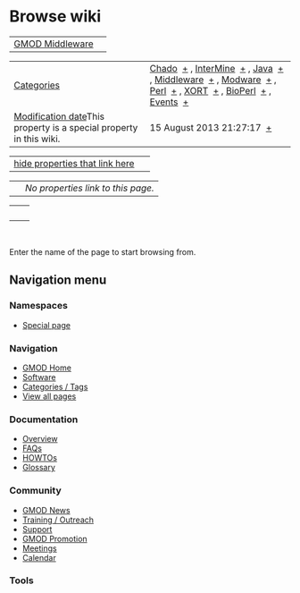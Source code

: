 



<span id="top"></span>




# <span dir="auto">Browse wiki</span>






|                                                            |     |
|------------------------------------------------------------|-----|
| [GMOD Middleware](/wiki/GMOD_Middleware "GMOD Middleware") |     |

|  |  |
|----|----|
| [Categories](/wiki/Special%253ACategories "Special%253ACategories") | <span class="smwb-value">[Chado](/wiki/Category%253AChado "Category%253AChado")  <span class="smwsearch">[+](/wiki/Special%253ASearchByProperty/Chado "Special%253ASearchByProperty/Chado")</span></span> , <span class="smwb-value">[InterMine](/wiki/Category%253AInterMine "Category%253AInterMine")  <span class="smwsearch">[+](/wiki/Special%253ASearchByProperty/InterMine "Special%253ASearchByProperty/InterMine")</span></span> , <span class="smwb-value">[Java](/wiki/Category%253AJava "Category%253AJava")  <span class="smwsearch">[+](/wiki/Special%253ASearchByProperty/Java "Special%253ASearchByProperty/Java")</span></span> , <span class="smwb-value">[Middleware](/wiki/Category%253AMiddleware "Category%253AMiddleware")  <span class="smwsearch">[+](/wiki/Special%253ASearchByProperty/Middleware "Special%253ASearchByProperty/Middleware")</span></span> , <span class="smwb-value">[Modware](/wiki/Category%253AModware "Category%253AModware")  <span class="smwsearch">[+](/wiki/Special%253ASearchByProperty/Modware "Special%253ASearchByProperty/Modware")</span></span> , <span class="smwb-value">[Perl](/wiki/Category%253APerl "Category%253APerl")  <span class="smwsearch">[+](/wiki/Special%253ASearchByProperty/Perl "Special%253ASearchByProperty/Perl")</span></span> , <span class="smwb-value">[XORT](/wiki/Category%253AXORT "Category%253AXORT")  <span class="smwsearch">[+](/wiki/Special%253ASearchByProperty/XORT "Special%253ASearchByProperty/XORT")</span></span> , <span class="smwb-value">[BioPerl](/wiki/Category%253ABioPerl "Category%253ABioPerl")  <span class="smwsearch">[+](/wiki/Special%253ASearchByProperty/BioPerl "Special%253ASearchByProperty/BioPerl")</span></span> , <span class="smwb-value">[Events](/wiki/Category%253AEvents "Category%253AEvents")  <span class="smwsearch">[+](/wiki/Special%253ASearchByProperty/Events "Special%253ASearchByProperty/Events")</span></span> |
| <span class="smw-highlighter" data-type="1" state="inline" data-title="Property"><span class="smwbuiltin">[Modification date](/wiki/Property:Modification_date "Property:Modification date")</span><span class="smwttcontent">This property is a special property in this wiki.</span></span> | <span class="smwb-value">15 August 2013 21:27:17  <span class="smwsearch">[+](/wiki/Special%253ASearchByProperty/Modification-20date/15-20August-202013-2021:27:17 "Special%253ASearchByProperty/Modification-20date/15-20August-202013-2021:27:17")</span></span> |

<span id="smw_browse_incoming"></span>

|  |  |
|----|----|
| [hide properties that link here](/mediawiki/index.php?title=Special:Browse&offset=0&dir=out&article=GMOD+Middleware)  |  |

|     |                                    |
|-----|------------------------------------|
|     | *No properties link to this page.* |

|     |     |
|-----|-----|
|     |     |

 

Enter the name of the page to start browsing from.  








## Navigation menu



### Namespaces

- <span id="ca-nstab-special">[Special
  page](/wiki/Special%253ABrowse/GMOD_Middleware "This is a special page, you cannot edit the page itself")</span>






### Navigation



- <span id="n-GMOD-Home">[GMOD Home](/wiki/Main_Page)</span>
- <span id="n-Software">[Software](/wiki/GMOD_Components)</span>
- <span id="n-Categories-.2F-Tags">[Categories /
  Tags](/wiki/Categories)</span>
- <span id="n-View-all-pages">[View all
  pages](/wiki/Special:AllPages)</span>




### Documentation



- <span id="n-Overview">[Overview](/wiki/Overview)</span>
- <span id="n-FAQs">[FAQs](/wiki/Category%253AFAQ)</span>
- <span id="n-HOWTOs">[HOWTOs](/wiki/Category%253AHOWTO)</span>
- <span id="n-Glossary">[Glossary](/wiki/Glossary)</span>




### Community



- <span id="n-GMOD-News">[GMOD News](/wiki/GMOD_News)</span>
- <span id="n-Training-.2F-Outreach">[Training /
  Outreach](/wiki/Training_and_Outreach)</span>
- <span id="n-Support">[Support](/wiki/Support)</span>
- <span id="n-GMOD-Promotion">[GMOD
  Promotion](/wiki/GMOD_Promotion)</span>
- <span id="n-Meetings">[Meetings](/wiki/Meetings)</span>
- <span id="n-Calendar">[Calendar](/wiki/Calendar)</span>




### Tools












<!-- -->




